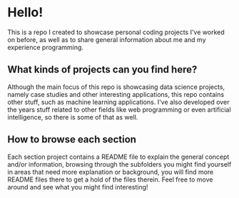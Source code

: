 # Hello!
This is a repo I created to showcase personal coding projects I've worked on before, as well as to share general information about me and my experience programming.

## What kinds of projects can you find here?
Although the main focus of this repo is showcasing data science projects, namely case studies and other interesting applications, this repo contains other stuff, such as machine learning applications. I've also developed over the years stuff related to other fields like web programming or even artificial intelligence, so there is some of that as well.

## How to browse each section
Each section project contains a README file to explain the general concept and/or information, browsing through the subfolders you might find yourself in areas that need more explanation or background, you will find more README files there to get a hold of the files therein. Feel free to move around and see what you might find interesting!

